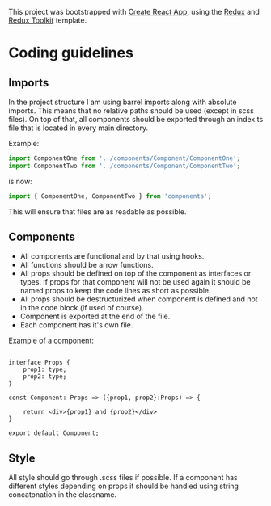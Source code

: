 This project was bootstrapped with [Create React App](https://github.com/facebook/create-react-app), using the [Redux](https://redux.js.org/) and [Redux Toolkit](https://redux-toolkit.js.org/) template.

# Coding guidelines

## Imports

In the project structure I am using barrel imports along with absolute imports. This means that no relative paths should be used (except in scss files). On top of that, all components should be exported through an index.ts file that is located in every main directory.

Example:

```js
import ComponentOne from '../components/Component/ComponentOne';
import ComponentTwo from '../components/Component/ComponentTwo';
```

is now:

```js
import { ComponentOne, ComponentTwo } from 'components';
```

This will ensure that files are as readable as possible.

## Components

- All components are functional and by that using hooks.
- All functions should be arrow functions.
- All props should be defined on top of the component as interfaces or types. If props for that component will not be used again it should be named props to keep the code lines as short as possible.
- All props should be destructurized when component is defined and not in the code block (if used of course).
- Component is exported at the end of the file.
- Each component has it's own file.

Example of a component:

```tsx

interface Props {
    prop1: type;
    prop2: type;
}

const Component: Props => ({prop1, prop2}:Props) => {

    return <div>{prop1} and {prop2}</div>
}

export default Component;

```

## Style

All style should go through .scss files if possible. If a component has different styles depending on props it should be handled using string concatonation in the classname.
